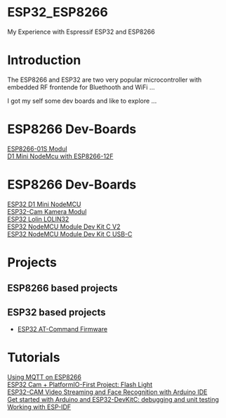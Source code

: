 # ESP32_ESP8266
My Experience with Espressif ESP32 and ESP8266

# Introduction
The ESP8266 and ESP32 are two very popular microcontroller with embedded RF frontende for Bluethooth and WiFi ...   

I got my self some dev boards and like to explore ...  

# ESP8266 Dev-Boards  
[ESP8266-01S Modul](https://www.az-delivery.de/products/esp8266-01?_pos=8&_sid=87774af7e&_ss=r)  
[D1 Mini NodeMcu with ESP8266-12F](https://www.az-delivery.de/en/products/d1-mini)  

# ESP8266 Dev-Boards  
[ESP32 D1 Mini NodeMCU](https://www.az-delivery.de/products/esp32-d1-mini?_pos=7&_sid=e01f773e5&_ss=r)  
[ESP32-Cam Kamera Modul](https://www.az-delivery.de/products/esp32-cam-modul-esp32-wifi-bluetooth-modul-inklusive-kamera?_pos=2&_psq=esp32+&_ss=e&_v=1.0)  
[ESP32 Lolin LOLIN32](https://www.az-delivery.de/products/esp32-lolin-lolin32?_pos=1&_sid=e01f773e5&_ss=r)  
[ESP32 NodeMCU Module Dev Kit C V2](https://www.az-delivery.de/products/esp32-developmentboard?_pos=4&_sid=e01f773e5&_ss=r)  
[ESP32 NodeMCU Module Dev Kit C USB-C](https://www.az-delivery.de/products/esp32-nodemcu-module-wlan-wifi-dev-kit-c-development-board-mit-cp2102-und-usb-c-anschluss-esp-32-esp32-wroom-32-kompatibel-mit-arduino?_pos=6&_sid=e01f773e5&_ss=r)  


# Projects
## ESP8266 based projects

## ESP32 based projects
- [ESP32 AT-Command Firmware](./ESP32/AT-Command-Set/README.md)

# Tutorials  
[Using MQTT on ESP8266](https://www.emqx.com/en/blog/esp8266-connects-to-the-public-mqtt-broker)  
[ESP32 Cam + PlatformIO-First Project: Flash Light](https://raydiy.de/en/esp32-cam-platformio-first-project-flash-light-hello-world/)  
[ESP32-CAM Video Streaming and Face Recognition with Arduino IDE](https://randomnerdtutorials.com/esp32-cam-video-streaming-face-recognition-arduino-ide/)  
[Get started with Arduino and ESP32-DevKitC: debugging and unit testing](https://docs.platformio.org/en/latest/tutorials/espressif32/arduino_debugging_unit_testing.html)  
[Working with ESP-IDF](https://www.waveshare.com/wiki/ESP32-S3-Touch-LCD-5#Working_with_ESP-IDF)  
